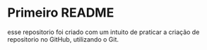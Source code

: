 # Primeiro README

esse repositorio foi criado com um intuito de praticar a criação de repositorio no GitHub, utilizando o Git.
